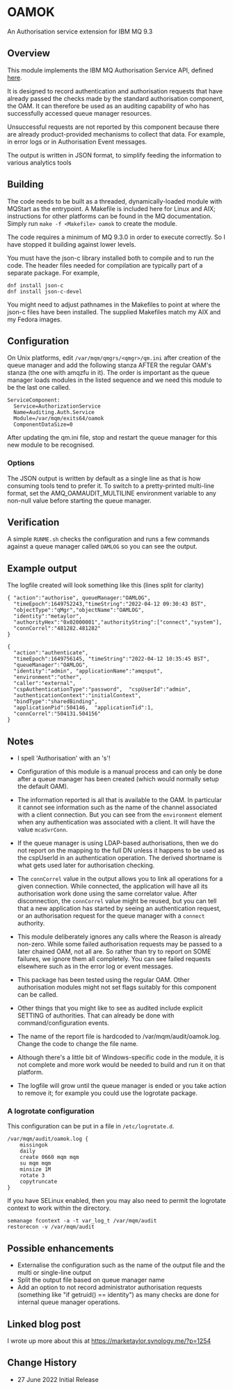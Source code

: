 # OAMOK
An Authorisation service extension for IBM MQ 9.3

## Overview

This module implements the IBM MQ Authorisation Service API,
defined [here](https://www.ibm.com/support/knowledgecenter/SSFKSJ_9.2.0/com.ibm.mq.ref.dev.doc/q110070_.htm).

It is designed to record authentication and authorisation requests that have
already passed the checks made by the standard authorisation component, the OAM.
It can therefore be used as an auditing capability of who has successfully accessed
queue manager resources.

Unsuccessful requests are not reported by this component because there are
already product-provided mechanisms to collect that data. For example, in
error logs or in Authorisation Event messages.

The output is written in JSON format, to simplify feeding the information to
various analytics tools

## Building

The code needs to be built as a threaded, dynamically-loaded module with
MQStart as the entrypoint. A Makefile is included here for Linux and AIX;
instructions for other platforms can be found in the MQ documentation. Simply
run `make -f <Makefile> oamok` to create the module.

The code requires a minimum of MQ 9.3.0 in order to execute correctly. So I
have stopped it building against lower levels.

You must have the json-c library installed both to compile and to run the
code. The header files needed for compilation are typically part
of a separate package. For example,

```
dnf install json-c
dnf install json-c-devel
```

You might need to adjust pathnames in the Makefiles to point at where the json-c
files have been installed. The supplied Makefiles match my AIX and my Fedora
images.


## Configuration

On Unix platforms, edit `/var/mqm/qmgrs/<qmgr>/qm.ini` after creation of
the queue manager and add the following stanza AFTER the regular OAM's
stanza (the one with amqzfu in it). The order is important as the queue manager
loads modules in the listed sequence and we need this module to be the
last one called.

```
ServiceComponent:
  Service=AuthorizationService
  Name=Auditing.Auth.Service
  Module=/var/mqm/exits64/oamok
  ComponentDataSize=0
```

After updating the qm.ini file, stop and restart the queue manager for this
new module to be recognised.

### Options
The JSON output is written by default as a single line as that is how consuming
tools tend to prefer it. To switch to a pretty-printed multi-line format, set
the AMQ_OAMAUDIT_MULTILINE environment variable to any non-null value before starting
the queue manager.

## Verification
A simple `RUNME.sh` checks the configuration and runs a few commands against
a queue manager called `OAMLOG` so you can see the output.

## Example output
The logfile created will look something like this (lines split for clarity)

```
{ "action":"authorise", queueManager:"OAMLOG",
  "timeEpoch":1649752243,"timeString":"2022-04-12 09:30:43 BST",
  "objectType":"qMgr","objectName":"OAMLOG",
  "identity":"metaylor",
  "authorityHex":"0x02000001","authorityString":["connect","system"],
  "connCorrel":"481282.481282"
}

{
  "action":"authenticate",
  "timeEpoch":1649756145, "timeString":"2022-04-12 10:35:45 BST",
  "queueManager":"OAMLOG",
  "identity":"admin", "applicationName":"amqsput",
  "environment":"other",
  "caller":"external",
  "cspAuthenticationType":"password",  "cspUserId":"admin",
  "authenticationContext":"initialContext",
  "bindType":"sharedBinding",
  "applicationPid":504146,  "applicationTid":1,
  "connCorrel":"504131.504156"
}

```

## Notes

* I spell 'Authorisation' with an 's'!

* Configuration of this module is a manual process and can only be done
after a queue manager has been created (which would normally setup the
default OAM).

* The information reported is all that is available to the OAM. In particular
it cannot see information such as the name of the channel associated with
a client connection. But you can see from the `environment` element when any
authentication was associated with a client. It will have the value `mcaSvrConn`.

* If the queue manager is using LDAP-based authorisations, then we do not
report on the mapping to the full DN unless it happens to be used as the
cspUserId in an authentication operation. The derived shortname is what gets used
later for authorisation checking.

* The `connCorrel` value in the output allows you to link all operations for
a given connection. While connected, the application will have all its
authorisation work done using the same correlator value. After disconnection, the
`connCorrel` value might be reused, but you can tell that a new application has started
by seeing an authentication request, or an authorisation request for the queue manager
with a `connect` authority.

* This module deliberately ignores any calls where the Reason is already non-zero. While
some failed authorisation requests may be passed to a later chained OAM, not all are. So
rather than try to report on SOME failures, we ignore them all completely. You can see
failed requests elsewhere such as in the error log or event messages.

* This package has been tested using the regular OAM. Other authorisation modules might not
set flags suitably for this component can be called.

* Other things that you might like to see as audited include explicit SETTING of authorities. That
can already be done with command/configuration events.

* The name of the report file is hardcoded to /var/mqm/audit/oamok.log. Change the code
to change the file name.

* Although there's a little bit of Windows-specific code in the module, it is not complete
and more work would be needed to build and run it on that platform.

* The logfile will grow until the queue manager is ended or you take action to remove it;
for example you could use the logrotate package.

### A logrotate configuration
This configuration can be put in a file in `/etc/logrotate.d`.

```
/var/mqm/audit/oamok.log {
    missingok
    daily  
    create 0660 mqm mqm  
    su mqm mqm
    minsize 1M
    rotate 3
    copytruncate
}

```

If you have SELinux enabled, then you may also need
to permit the logrotate context to work within the directory.

```
semanage fcontext -a -t var_log_t /var/mqm/audit
restorecon -v /var/mqm/audit
```

## Possible enhancements
* Externalise the configuration such as the name of the output file and the multi or single-line output
* Split the output file based on queue manager name
* Add an option to not record administrator authorisation requests (something like "if getruid() == identity") as
many checks are done for internal queue manager operations. 

## Linked blog post
I wrote up more about this at https://marketaylor.synology.me/?p=1254

## Change History
* 27 June 2022  Initial Release
